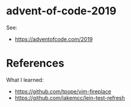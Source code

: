 # advent-of-code-2019

See:

- <https://adventofcode.com/2019>

# References

What I learned:

- <https://github.com/tpope/vim-fireplace>
- <https://github.com/jakemcc/lein-test-refresh>
